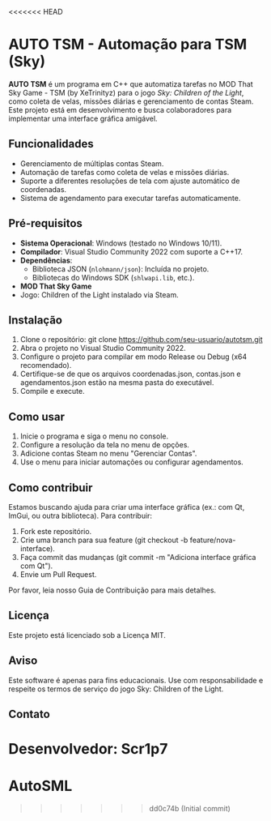 <<<<<<< HEAD
# AUTO TSM - Automação para TSM (Sky)

**AUTO TSM** é um programa em C++ que automatiza tarefas no MOD That Sky Game - TSM (by XeTrinityz) para o jogo *Sky: Children of the Light*, como coleta de velas, missões diárias e gerenciamento de contas Steam. Este projeto está em desenvolvimento e busca colaboradores para implementar uma interface gráfica amigável.

## Funcionalidades
- Gerenciamento de múltiplas contas Steam.
- Automação de tarefas como coleta de velas e missões diárias.
- Suporte a diferentes resoluções de tela com ajuste automático de coordenadas.
- Sistema de agendamento para executar tarefas automaticamente.

## Pré-requisitos
- **Sistema Operacional**: Windows (testado no Windows 10/11).
- **Compilador**: Visual Studio Community 2022 com suporte a C++17.
- **Dependências**:
  - Biblioteca JSON (`nlohmann/json`): Incluída no projeto.
  - Bibliotecas do Windows SDK (`shlwapi.lib`, etc.).
- **MOD That Sky Game**
- Jogo: Children of the Light instalado via Steam.

## Instalação
1. Clone o repositório:
git clone https://github.com/seu-usuario/autotsm.git
2. Abra o projeto no Visual Studio Community 2022.
3. Configure o projeto para compilar em modo Release ou Debug (x64 recomendado).
4. Certifique-se de que os arquivos coordenadas.json, contas.json e agendamentos.json estão na mesma pasta do executável.
5. Compile e execute.

## Como usar
1. Inicie o programa e siga o menu no console.
2. Configure a resolução da tela no menu de opções.
3. Adicione contas Steam no menu "Gerenciar Contas".
4. Use o menu para iniciar automações ou configurar agendamentos.

## Como contribuir
Estamos buscando ajuda para criar uma interface gráfica (ex.: com Qt, ImGui, ou outra biblioteca). Para contribuir:

1. Fork este repositório.
2. Crie uma branch para sua feature (git checkout -b feature/nova-interface).
3. Faça commit das mudanças (git commit -m "Adiciona interface gráfica com Qt").
4. Envie um Pull Request.

Por favor, leia nosso Guia de Contribuição para mais detalhes.

## Licença
Este projeto está licenciado sob a Licença MIT.

## Aviso
Este software é apenas para fins educacionais. Use com responsabilidade e respeite os termos de serviço do jogo Sky: Children of the Light.

## Contato
Desenvolvedor: Scr1p7
=======
# AutoSML
>>>>>>> dd0c74b (Initial commit)
